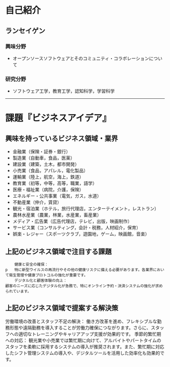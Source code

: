 # 自己紹介

## ランセイゲン

### 興味分野

- オープンソースソフトウェアとそのコミュニティ・コラボレーションについて
 
### 研究分野

- ソフトウェア工学，教育工学，認知科学，学習科学

* * *

# 課題『ビジネスアイデア』

## 興味を持っているビジネス領域・業界

- 金融業（保険・証券・銀行）
- 製造業（自動車，食品，医薬）
- 建設業（建築，土木，都市開発）
- 小売業（食品，アパレル，電化製品）
- 運輸業（陸上，航空，海上，鉄道）
- 教育業（初等，中等，高等，職業，語学）
- 医療・福祉業（病院，介護，保険）
- エネルギー・公共事業（電気，ガス，水道）
- 不動産業（仲介，賃貸）
- 観光・宿泊業（ホテル，旅行代理店，エンターテイメント，レストラン）
- 農林水産業（農業，林業，水産業，畜産業）
- メディア・広告業（広告代理店，テレビ，出版，映画制作）
- サービス業（コンサルティング，会計・税務，人材紹介，保育）
- 娯楽・レジャー（スポーツクラブ，遊園地，ゲーム，映画館，音楽）
  
## 上記のビジネス領域で注目する課題

		健康と安全の確保：
	p	特に新型ウイルスの再流行やその他の健康リスクに備える必要があります。各業界において衛生管理や健康プロトコルの強化が重要です。
		デジタル化と顧客体験の向上：
	顧客のニーズに応じたデジタル化が急務で、特にオンライン予約・決済システムの強化が求められています。
## 上記のビジネス領域で提案する解決策

労働環境の改善とスタッフ不足の解決：
	働き方改革を進め、フレキシブルな勤務形態や遠隔勤務を導入することが労働力確保につながります。さらに、スタッフへの適切なトレーニングやキャリアアップ支援が効果的です。
	季節的繁忙期への対応：
	観光業や小売業では繁忙期に向けて、アルバイトやパートタイムのスタッフを柔軟に採用するシステムの導入が推奨されます。また、繁忙期に対応したシフト管理システムの導入や、デジタルツールを活用した効率化も効果的です。
